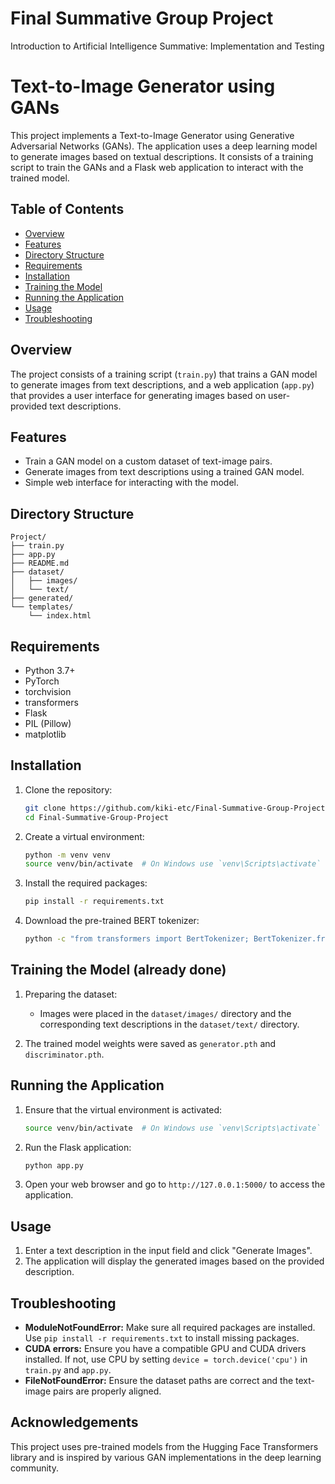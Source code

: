 # Final Summative Group Project
 Introduction to Artificial Intelligence Summative: Implementation and Testing

# Text-to-Image Generator using GANs

This project implements a Text-to-Image Generator using Generative Adversarial Networks (GANs). The application uses a deep learning model to generate images based on textual descriptions. It consists of a training script to train the GANs and a Flask web application to interact with the trained model.

## Table of Contents

- [Overview](#overview)
- [Features](#features)
- [Directory Structure](#directory-structure)
- [Requirements](#requirements)
- [Installation](#installation)
- [Training the Model](#training-the-model)
- [Running the Application](#running-the-application)
- [Usage](#usage)
- [Troubleshooting](#troubleshooting)

## Overview

The project consists of a training script (`train.py`) that trains a GAN model to generate images from text descriptions, and a web application (`app.py`) that provides a user interface for generating images based on user-provided text descriptions.

## Features

- Train a GAN model on a custom dataset of text-image pairs.
- Generate images from text descriptions using a trained GAN model.
- Simple web interface for interacting with the model.

## Directory Structure

```
Project/
├── train.py
├── app.py
├── README.md
├── dataset/
│   ├── images/
│   └── text/
├── generated/
└── templates/
    └── index.html
```

## Requirements

- Python 3.7+
- PyTorch
- torchvision
- transformers
- Flask
- PIL (Pillow)
- matplotlib

## Installation

1. Clone the repository:
   ```bash
   git clone https://github.com/kiki-etc/Final-Summative-Group-Project
   cd Final-Summative-Group-Project
   ```

2. Create a virtual environment:
   ```bash
   python -m venv venv
   source venv/bin/activate  # On Windows use `venv\Scripts\activate`
   ```

3. Install the required packages:
   ```bash
   pip install -r requirements.txt
   ```

4. Download the pre-trained BERT tokenizer:
   ```bash
   python -c "from transformers import BertTokenizer; BertTokenizer.from_pretrained('bert-base-uncased')"
   ```

## Training the Model (already done)

1. Preparing the dataset:
   - Images were placed in the `dataset/images/` directory and the corresponding text descriptions in the `dataset/text/` directory.

2. The trained model weights were saved as `generator.pth` and `discriminator.pth`.

## Running the Application

1. Ensure that the virtual environment is activated:
   ```bash
   source venv/bin/activate  # On Windows use `venv\Scripts\activate`
   ```

2. Run the Flask application:
   ```bash
   python app.py
   ```

3. Open your web browser and go to `http://127.0.0.1:5000/` to access the application.

## Usage

1. Enter a text description in the input field and click "Generate Images".
2. The application will display the generated images based on the provided description.

## Troubleshooting

- **ModuleNotFoundError:** Make sure all required packages are installed. Use `pip install -r requirements.txt` to install missing packages.
- **CUDA errors:** Ensure you have a compatible GPU and CUDA drivers installed. If not, use CPU by setting `device = torch.device('cpu')` in `train.py` and `app.py`.
- **FileNotFoundError:** Ensure the dataset paths are correct and the text-image pairs are properly aligned.

## Acknowledgements

This project uses pre-trained models from the Hugging Face Transformers library and is inspired by various GAN implementations in the deep learning community.